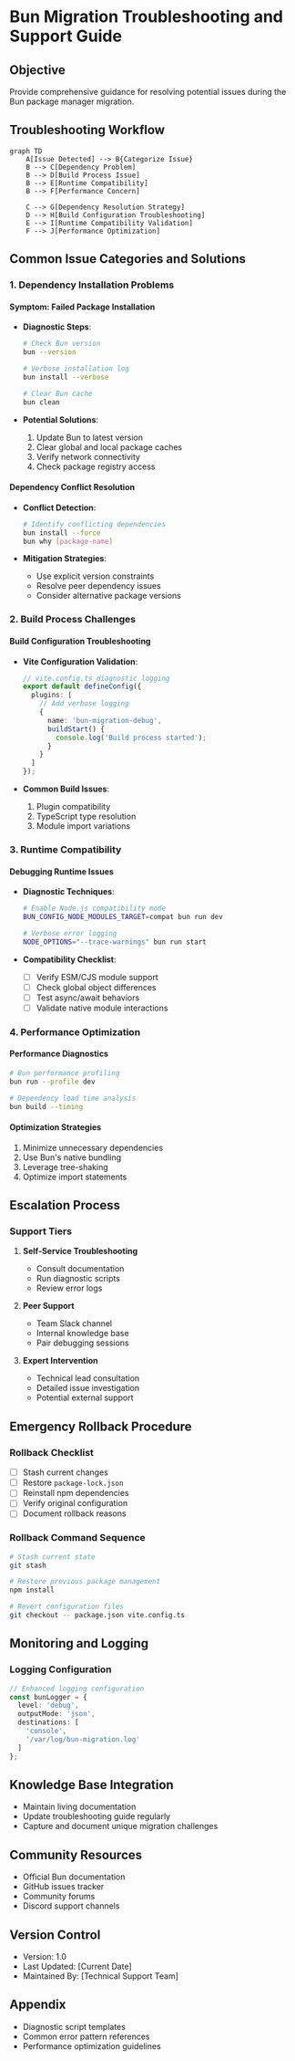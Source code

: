 # Bun Migration Troubleshooting and Support Guide

## Objective
Provide comprehensive guidance for resolving potential issues during the Bun package manager migration.

## Troubleshooting Workflow
```mermaid
graph TD
    A[Issue Detected] --> B{Categorize Issue}
    B --> C[Dependency Problem]
    B --> D[Build Process Issue]
    B --> E[Runtime Compatibility]
    B --> F[Performance Concern]

    C --> G[Dependency Resolution Strategy]
    D --> H[Build Configuration Troubleshooting]
    E --> I[Runtime Compatibility Validation]
    F --> J[Performance Optimization]
```

## Common Issue Categories and Solutions

### 1. Dependency Installation Problems

#### Symptom: Failed Package Installation
- **Diagnostic Steps**:
  ```bash
  # Check Bun version
  bun --version

  # Verbose installation log
  bun install --verbose

  # Clear Bun cache
  bun clean
  ```

- **Potential Solutions**:
  1. Update Bun to latest version
  2. Clear global and local package caches
  3. Verify network connectivity
  4. Check package registry access

#### Dependency Conflict Resolution
- **Conflict Detection**:
  ```bash
  # Identify conflicting dependencies
  bun install --force
  bun why [package-name]
  ```

- **Mitigation Strategies**:
  - Use explicit version constraints
  - Resolve peer dependency issues
  - Consider alternative package versions

### 2. Build Process Challenges

#### Build Configuration Troubleshooting
- **Vite Configuration Validation**:
  ```typescript
  // vite.config.ts diagnostic logging
  export default defineConfig({
    plugins: [
      // Add verbose logging
      {
        name: 'bun-migration-debug',
        buildStart() {
          console.log('Build process started');
        }
      }
    ]
  });
  ```

- **Common Build Issues**:
  1. Plugin compatibility
  2. TypeScript type resolution
  3. Module import variations

### 3. Runtime Compatibility

#### Debugging Runtime Issues
- **Diagnostic Techniques**:
  ```bash
  # Enable Node.js compatibility mode
  BUN_CONFIG_NODE_MODULES_TARGET=compat bun run dev

  # Verbose error logging
  NODE_OPTIONS="--trace-warnings" bun run start
  ```

- **Compatibility Checklist**:
  - [ ] Verify ESM/CJS module support
  - [ ] Check global object differences
  - [ ] Test async/await behaviors
  - [ ] Validate native module interactions

### 4. Performance Optimization

#### Performance Diagnostics
```bash
# Bun performance profiling
bun run --profile dev

# Dependency load time analysis
bun build --timing
```

#### Optimization Strategies
1. Minimize unnecessary dependencies
2. Use Bun's native bundling
3. Leverage tree-shaking
4. Optimize import statements

## Escalation Process

### Support Tiers
1. **Self-Service Troubleshooting**
   - Consult documentation
   - Run diagnostic scripts
   - Review error logs

2. **Peer Support**
   - Team Slack channel
   - Internal knowledge base
   - Pair debugging sessions

3. **Expert Intervention**
   - Technical lead consultation
   - Detailed issue investigation
   - Potential external support

## Emergency Rollback Procedure

### Rollback Checklist
- [ ] Stash current changes
- [ ] Restore `package-lock.json`
- [ ] Reinstall npm dependencies
- [ ] Verify original configuration
- [ ] Document rollback reasons

### Rollback Command Sequence
```bash
# Stash current state
git stash

# Restore previous package management
npm install

# Revert configuration files
git checkout -- package.json vite.config.ts
```

## Monitoring and Logging

### Logging Configuration
```typescript
// Enhanced logging configuration
const bunLogger = {
  level: 'debug',
  outputMode: 'json',
  destinations: [
    'console',
    '/var/log/bun-migration.log'
  ]
};
```

## Knowledge Base Integration
- Maintain living documentation
- Update troubleshooting guide regularly
- Capture and document unique migration challenges

## Community Resources
- Official Bun documentation
- GitHub issues tracker
- Community forums
- Discord support channels

## Version Control
- Version: 1.0
- Last Updated: [Current Date]
- Maintained By: [Technical Support Team]

## Appendix
- Diagnostic script templates
- Common error pattern references
- Performance optimization guidelines